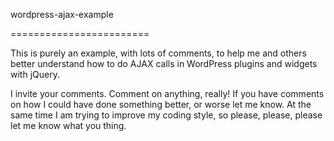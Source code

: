 wordpress-ajax-example

========================

This is purely an example, with lots of comments, to help me and others better understand how to do AJAX calls in WordPress plugins and widgets with jQuery.

I invite your comments. Comment on anything, really! If you have comments on how I could have done something better, or worse let me know. At the same time I am trying to improve my coding style, so please, please, please let me know what you thing.

